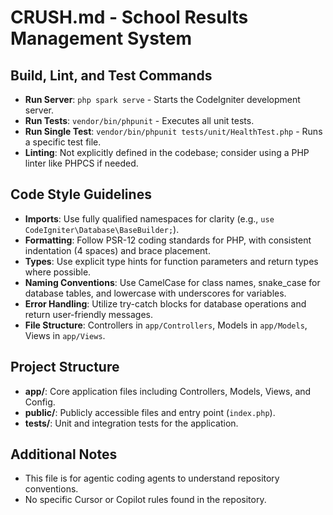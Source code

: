 # CRUSH.md - School Results Management System

## Build, Lint, and Test Commands
- **Run Server**: `php spark serve` - Starts the CodeIgniter development server.
- **Run Tests**: `vendor/bin/phpunit` - Executes all unit tests.
- **Run Single Test**: `vendor/bin/phpunit tests/unit/HealthTest.php` - Runs a specific test file.
- **Linting**: Not explicitly defined in the codebase; consider using a PHP linter like PHPCS if needed.

## Code Style Guidelines
- **Imports**: Use fully qualified namespaces for clarity (e.g., `use CodeIgniter\Database\BaseBuilder;`).
- **Formatting**: Follow PSR-12 coding standards for PHP, with consistent indentation (4 spaces) and brace placement.
- **Types**: Use explicit type hints for function parameters and return types where possible.
- **Naming Conventions**: Use CamelCase for class names, snake_case for database tables, and lowercase with underscores for variables.
- **Error Handling**: Utilize try-catch blocks for database operations and return user-friendly messages.
- **File Structure**: Controllers in `app/Controllers`, Models in `app/Models`, Views in `app/Views`.

## Project Structure
- **app/**: Core application files including Controllers, Models, Views, and Config.
- **public/**: Publicly accessible files and entry point (`index.php`).
- **tests/**: Unit and integration tests for the application.

## Additional Notes
- This file is for agentic coding agents to understand repository conventions.
- No specific Cursor or Copilot rules found in the repository.
